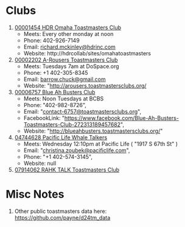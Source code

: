 
# Clubs

1. [00001454 HDR Omaha Toastmasters Club](http://dashboards.toastmasters.org/ClubReport.aspx?id=00001454)
   * Meets: Every other monday at noon
   * Phone: 402-926-7149
   * Email: richard.mckinley@hdrinc.com
   * Website: http://hdrcollab/sites/omahatoastmasters
1. [00002202 A-Rousers Toastmasters Club](http://dashboards.toastmasters.org/ClubReport.aspx?id=00002202)	
   * Meets: Tuesdays 7am at DoSpace.org
   * Phone: +1 402-305-8345
   * Email: barrow.chuck@gmail.com
   * Website: "http://arousers.toastmastersclubs.org/
1. [00006757 Blue Ah Busters Club](http://dashboards.toastmasters.org/ClubReport.aspx?id=00006757)
   * Meets: Noon Tuesdays at BCBS
   * Phone: "402-982-8726",
   * Email: "contact-6757@toastmastersclubs.org",
   * FacebookLink: "https://www.facebook.com/Blue-Ah-Busters-Toastmasters-Club-272313189457682",
   * Website: "http://blueahbusters.toastmastersclubs.org/"
1. [04744628 Pacific Life Whale Talkers](http://dashboards.toastmasters.org/ClubReport.aspx?id=04744628)	
   * Meets: Wednesday 12:10pm at Pacific Life ( "1917 S 67th St" )
   * Email: "christina.zoubek@pacificlife.com",
   * Phone: "+1 402-574-3145",
   * Website: null
1. [07914062 RAHK TALK Toastmasters Club](http://dashboards.toastmasters.org/ClubReport.aspx?id=07914062)

# Misc Notes
1. Other public toastmasters data here: https://github.com/payne/d24tm_data



